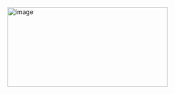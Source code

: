 <img width="360" height="180" alt="image" src="https://github.com/user-attachments/assets/339d8fbb-1278-4650-aa49-37dcb07cad5f" />
